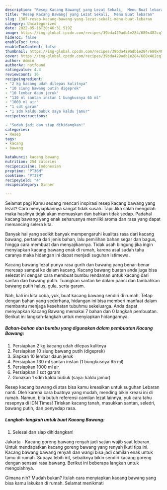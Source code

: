 ```yaml
---
description: "Resep Kacang Bawang{ yang Lezat Sekali,  Menu Buat lebaran"
title: "Resep Kacang Bawang{ yang Lezat Sekali,  Menu Buat lebaran"
slug: 1387-resep-kacang-bawang-yang-lezat-sekali-menu-buat-lebaran
category: Uncategorized
date: 2022-05-16T20:46:31.519Z
image: https://img-global.cpcdn.com/recipes/39bda429adb1e284/680x482cq70/kacang-bawang-foto-resep-utama.jpg
hideToc: false
enableToc: true
enableTocContent: false
thumbnail: https://img-global.cpcdn.com/recipes/39bda429adb1e284/680x482cq70/kacang-bawang-foto-resep-utama.jpg
cover: https://img-global.cpcdn.com/recipes/39bda429adb1e284/680x482cq70/kacang-bawang-foto-resep-utama.jpg
author: Admin
authorAv: notfound
ratingvalue: 4.4
reviewcount: 16
recipeingredient:
- "2 kg kacang udah dilepas kulitnya"
- "10 siung bawang putih digeprek"
- "10 lembar daun jeruk"
- "130 ml santan instan 1 bungkusnya 65 ml"
- "1000 ml air"
- "1 sdt garam"
- "1 sdm kaldu bubuk saya kaldu jamur"
recipeinstructions:

- "Sudah jadi dan siap dihidangkan!"
categories:
- Resep
tags:
- kacang
- bawang

katakunci: kacang bawang 
nutrition: 254 calories
recipecuisine: Indonesian
preptime: "PT36M"
cooktime: "PT37M"
recipeyield: "4"
recipecategory: Dinner

---
```



Selamat pagi Kamu sedang mencari inspirasi resep kacang bawang yang lezat? Cara menyiapkannya sangat tidak susah. Tapi Jika salah mengolah maka hasilnya tidak akan memuaskan dan bahkan tidak sedap. Padahal kacang bawang yang enak seharusnya memiliki aroma dan rasa yang dapat memancing selera kita.


Banyak hal yang sedikit banyak mempengaruhi kualitas rasa dari kacang bawang, pertama dari jenis bahan, lalu pemilihan bahan segar dan bagus, hingga cara membuat dan menyajikannya. Tidak usah bingung jika ingin menyiapkan kacang bawang enak di rumah, karena asal sudah tahu caranya maka hidangan ini dapat menjadi suguhan istimewa.

Kacang bawang lezat punya rasa gurih dan bawang yang benar-benar meresap sampai ke dalam kacang. Kacang bawang buatan anda juga bisa selezat ini dengan cara membuat bumbu rendaman untuk kacang dari santan dan bawang putih. Tuangkan santan ke dalam panci dan tambahkan bawang putih halus, gula, serta garam.


Nah, kali ini kita coba, yuk, buat kacang bawang sendiri di rumah. Tetap dengan bahan yang sederhana, hidangan ini bisa memberi manfaat dalam membantu menjaga kesehatan tubuhmu sekeluarga. Anda dapat menyiapkan Kacang Bawang memakai 7 bahan dan 0 langkah pembuatan. Berikut ini langkah-langkah untuk menyiapkan hidangannya.

<!--inarticleads1-->

##### Bahan-bahan dan bumbu yang digunakan dalam pembuatan Kacang Bawang:

1. Persiapkan 2 kg kacang udah dilepas kulitnya
1. Persiapkan 10 siung bawang putih (digeprek)
1. Siapkan 10 lembar daun jeruk
1. Persiapkan 130 ml santan instan (1 bungkusnya 65 ml)
1. Persiapkan 1000 ml air
1. Persiapkan 1 sdt garam
1. Gunakan 1 sdm kaldu bubuk (saya: kaldu jamur)


Resep kacang bawang di atas bisa kamu kreasikan untuk suguhan Lebaran nanti. Oleh karena cara buatnya yang mudah, mending bikin kreasi ini di rumah. Namun, bila butuh referensi camilan lezat lainnya, yuk cara tahu resepnya di IDN Times! Tiriskan kacang tanah, masukkan santan, seledri, bawang putih, dan penyedap rasa. 

<!--inarticleads2-->

##### Langkah-langkah untuk buat Kacang Bawang:


1. Selesai dan siap dihidangkan!

Jakarta - Kacang goreng bawang renyah jadi sajian wajib saat lebaran. Untuk mendapatkan kacang goreng bawang yang renyah ikuti tips ini. Kacang bawang bawang renyah dan wangi bisa jadi camilan enak untuk tamu di rumah. Supaya lebih irit, sebaiknya bikin sendiri kacang goreng dengan sensasi rasa bawang. Berikut ini beberapa langkah untuk mengolahnya. 

Gimana nih? Mudah bukan? Itulah cara menyiapkan kacang bawang yang bisa kamu lakukan di rumah. Selamat menikmati
